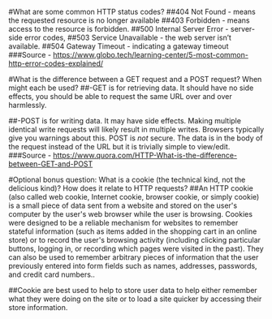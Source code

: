 #What are some common HTTP status codes?
##404 Not Found - means the requested resource is no longer available
##403 Forbidden - means access to the resource is forbidden. 
##500 Internal Server Error - server-side error codes,
##503 Service Unavailable -  the web server isn’t available. 
##504 Gateway Timeout - indicating a gateway timeout
###Source - https://www.globo.tech/learning-center/5-most-common-http-error-codes-explained/

#What is the difference between a GET request and a POST request? When might each be used?
##-GET is for retrieving data.  It should have no side effects, you should be able to request the same URL over and over harmlessly.  

##-POST is for writing data.  It may have side effects.  Making multiple identical write requests will likely result in multiple writes.  Browsers typically give you warnings about this.  POST is *not* secure.  The data is in the body of the request instead of the URL but it is trivially simple to view/edit.
###Source - https://www.quora.com/HTTP-What-is-the-difference-between-GET-and-POST

#Optional bonus question: What is a cookie (the technical kind, not the delicious kind)? How does it relate to HTTP requests?
##An HTTP cookie (also called web cookie, Internet cookie, browser cookie, or simply cookie) is a small piece of data sent from a website and stored on the user's computer by the user's web browser while the user is browsing. Cookies were designed to be a reliable mechanism for websites to remember stateful information (such as items added in the shopping cart in an online store) or to record the user's browsing activity (including clicking particular buttons, logging in, or recording which pages were visited in the past). They can also be used to remember arbitrary pieces of information that the user previously entered into form fields such as names, addresses, passwords, and credit card numbers..

##Cookie are best used to help to store user data to help either remember what they were doing on the site or to load a site quicker by accessing their store information.